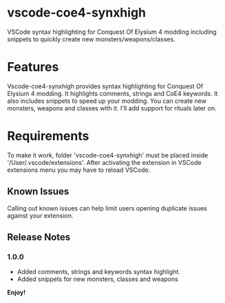 # vscode-coe4-synxhigh
VSCode syntax highlighting for Conquest Of Elysium 4 modding including snippets to quickly create new monsters/weapons/classes.


# Features
Vscode-coe4-synxhigh provides syntax highlighting for Conquest Of Elysium 4 modding. It highlights comments, strings and CoE4 keywords. It also includes snippets to speed up your modding. You can create new monsters, weapons and classes with it. I'll add support for rituals later on.

# Requirements

To make it work, folder 'vscode-coe4-synxhigh' must be placed inside '/User/.vscode/extensions'. After activating the extension in VSCode extensions menu you may have to reload VSCode.

## Known Issues

Calling out known issues can help limit users opening duplicate issues against your extension.

## Release Notes
### 1.0.0
* Added comments, strings and keywords syntax highlight.
* Added snippets for new monsters, classes and weapons


**Enjoy!**
